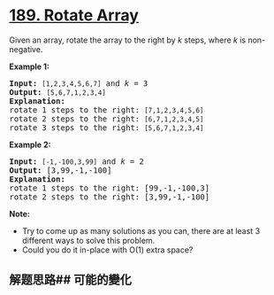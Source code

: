 # [189. Rotate Array](https://leetcode-cn.com/problems/rotate-array/)
Given an array, rotate the array to the right by _k_ steps, where _k_ is non-negative.

**Example 1:**


<pre><strong>Input:</strong> <code>[1,2,3,4,5,6,7]</code> and <em>k</em> = 3
<strong>Output:</strong> <code>[5,6,7,1,2,3,4]</code>
<strong>Explanation:</strong>
rotate 1 steps to the right: <code>[7,1,2,3,4,5,6]</code>
rotate 2 steps to the right: <code>[6,7,1,2,3,4,5]
</code>rotate 3 steps to the right: <code>[5,6,7,1,2,3,4]</code>
</pre>

**Example 2:**


<pre><strong>Input:</strong> <code>[-1,-100,3,99]</code> and <em>k</em> = 2
<strong>Output:</strong> [3,99,-1,-100]
<strong>Explanation:</strong> 
rotate 1 steps to the right: [99,-1,-100,3]
rotate 2 steps to the right: [3,99,-1,-100]
</pre>

**Note:**


- Try to come up as many solutions as you can, there are at least 3 different ways to solve this problem.
- Could you do it in-place with O(1) extra space?
## 解题思路## 可能的變化